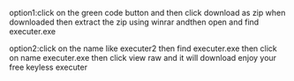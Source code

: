 option1:click on the green code button and then click download as zip when downloaded then extract the zip using winrar andthen open and find executer.exe


option2:click on the name like executer2 then find executer.exe then click on name executer.exe then click view raw and it will download enjoy your free keyless executer
